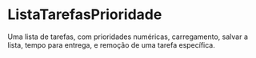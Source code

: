 # ListaTarefasPrioridade
Uma lista de tarefas, com prioridades numéricas, carregamento, salvar a lista, tempo para entrega, e remoção de uma tarefa específica.
